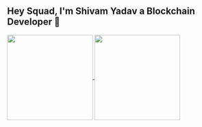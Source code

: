 ## Hey Squad, I'm Shivam Yadav a Blockchain Developer 👋


<a href="https://github.com/Shivamycodee/github-readme-stats">
  <img height=200 align="center" src="https://github-readme-stats-virid-gamma-17.vercel.app/api?username=Shivamycodee&show_icons=true&show=reviews,discussions_started,discussions_answered,prs_merged,prs_merged_percentage&theme=tokyonight&rank_icon=github" />
</a>
<a href="https://github.com/Shivamycodee/convoychat">
  <img height=200 align="center" src="https://github-readme-stats-virid-gamma-17.vercel.app/api/top-langs/?username=Shivamycodee&langs_count=12&layout=compact&hide_progress=true" />
</a>
